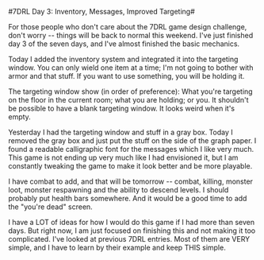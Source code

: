 #7DRL Day 3: Inventory, Messages, Improved Targeting#

For those people who don't care about the 7DRL game design challenge, don't worry -- things will be back to normal this weekend. I've just finished day 3 of the seven days, and I've almost finished the basic mechanics.

Today I added the inventory system and integrated it into the targeting window. You can only wield one item at a time; I'm not going to bother with armor and that stuff. If you want to use something, you will be holding it.

The targeting window show (in order of preference): What you're targeting on the floor in the current room; what you are holding; or you. It shouldn't be possible to have a blank targeting window. It looks weird when it's empty.

Yesterday I had the targeting window and stuff in a gray box. Today I removed the gray box and just put the stuff on the side of the graph paper. I found a readable calligraphic font for the messages which I like very much. This game is not ending up very much like I had envisioned it, but I am constantly tweaking the game to make it look better and be more playable.

I have combat to add, and that will be tomorrow -- combat, killing, monster loot, monster respawning and the ability to descend levels. I should probably put health bars somewhere. And it would be a good time to add the "you're dead" screen.

I have a LOT of ideas for how I would do this game if I had more than seven days. But right now, I am just focused on finishing this and not making it too complicated. I've looked at previous 7DRL entries. Most of them are VERY simple, and I have to learn by their example and keep THIS simple.


